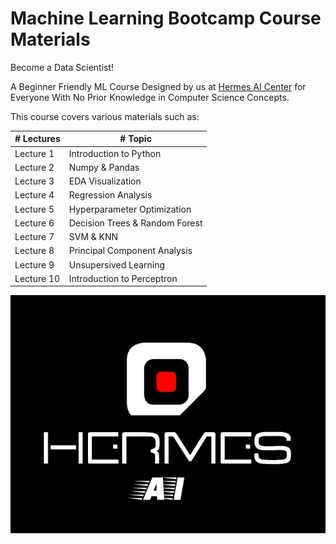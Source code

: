 # Machine Learning Bootcamp Course Materials

Become a Data Scientist! 


A Beginner Friendly ML Course Designed by us at  [Hermes AI Center](https://hermesai.ir/)
for Everyone With No Prior Knowledge in Computer Science Concepts.



This course covers various materials such as:
    
    
| # Lectures             | # Topic                                                                |
| ----------------- | ------------------------------------------------------------------ |
| Lecture 1 | Introduction to Python |
| Lecture 2 | Numpy & Pandas | 
| Lecture 3 | EDA Visualization |
| Lecture 4 | Regression Analysis |
| Lecture 5 | Hyperparameter Optimization |
| Lecture 6 | Decision Trees & Random Forest |
| Lecture 7 | SVM & KNN |
| Lecture 8 | Principal Component Analysis |
| Lecture 9 | Unsupersived Learning |
| Lecture 10 | Introduction to Perceptron |




![Logo](https://github.com/sevdaimany/Machine-Learning-Bootcamp/blob/master/hermes.jpg)
